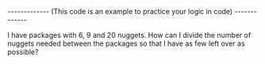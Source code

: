 ------------- (This code is an example to practice your logic in code) -------------

I have packages with 6, 9 and 20 nuggets. How can I divide the number of nuggets needed between the packages so that I have as few left over as possible?
